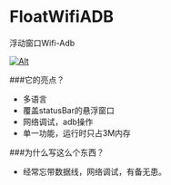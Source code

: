 # FloatWifiADB
浮动窗口Wifi-Adb

[![Alt](http://developer.android.com/images/brand/en_app_rgb_wo_45.png)](https://play.google.com/store/apps/details?id=com.fanshuo.android.floatwifiadb)

###它的亮点？
* 多语言
* 覆盖statusBar的悬浮窗口
* 网络调试，adb操作
* 单一功能，运行时只占3M内存

###为什么写这么个东西？
* 经常忘带数据线，网络调试，有备无患。
